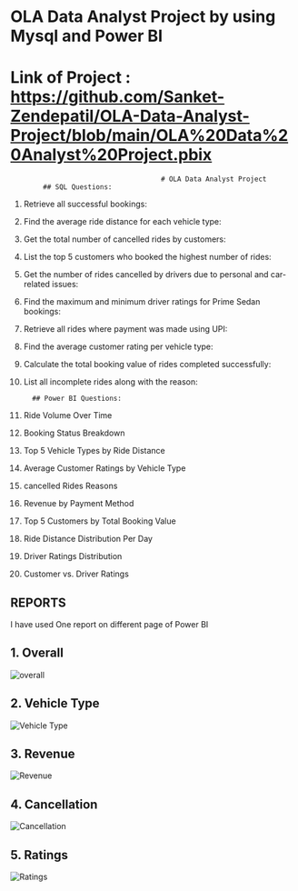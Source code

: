 # OLA Data Analyst Project by using Mysql and Power BI
# Link of Project : https://github.com/Sanket-Zendepatil/OLA-Data-Analyst-Project/blob/main/OLA%20Data%20Analyst%20Project.pbix

                                         # OLA Data Analyst Project
            ## SQL Questions:
            
1. Retrieve all successful bookings: 
2. Find the average ride distance for each vehicle type: 
3. Get the total number of cancelled rides by customers: 
4. List the top 5 customers who booked the highest number of rides:
5. Get the number of rides cancelled by drivers due to personal and car-related issues: 
6. Find the maximum and minimum driver ratings for Prime Sedan bookings:
7. Retrieve all rides where payment was made using UPI: 
8. Find the average customer rating per vehicle type: 
9. Calculate the total booking value of rides completed successfully: 
10. List all incomplete rides along with the reason:
     
          ## Power BI Questions:
    
1. Ride Volume Over Time 
2. Booking Status Breakdown 
3. Top 5 Vehicle Types by Ride Distance
4. Average Customer Ratings by Vehicle Type
5. cancelled Rides Reasons
6. Revenue by Payment Method 
7. Top 5 Customers by Total Booking Value
8. Ride Distance Distribution Per Day 
9. Driver Ratings Distribution 
10. Customer vs. Driver Ratings

## REPORTS 
I have used One report on different page of Power BI
## 1. Overall
![overall](https://github.com/user-attachments/assets/1b7d4d59-c8bc-413f-9558-ca40acdf8a9e)

## 2. Vehicle Type
![Vehicle Type](https://github.com/user-attachments/assets/6c467b20-71c3-420a-af4d-eedcc00b3dd0)

## 3. Revenue
![Revenue](https://github.com/user-attachments/assets/8e441c50-c4b6-4176-8249-0a78b618f7ca)

## 4. Cancellation
![Cancellation](https://github.com/user-attachments/assets/7005c9aa-a840-402e-b519-cee10787b321)

## 5. Ratings
![Ratings](https://github.com/user-attachments/assets/ab907cc4-24f6-451e-9607-3b4b78df2b29)




